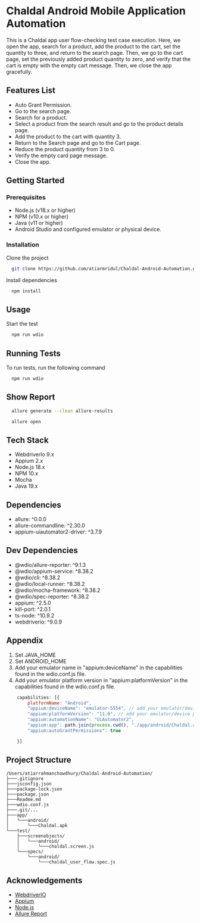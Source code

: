 # Chaldal Android Mobile Application Automation

This is a Chaldal app user flow-checking test case execution. Here, we open the app, search for a product, add the product to the cart, set the quantity to three, and return to the search page. Then, we go to the cart page, set the previously added product quantity to zero, and verify that the cart is empty with the empty cart message. Then, we close the app gracefully.

## Features List

- Auto Grant Permission.
- Go to the search page.
- Search for a product.
- Select a product from the search result and go to the product details page.
- Add the product to the cart with quantity 3.
- Return to the Search page and go to the Cart page.
- Reduce the product quantity from 3 to 0.
- Verify the empty card page message.
- Close the app.

## Getting Started

### Prerequisites

- Node.js (v18.x or higher)
- NPM (v10.x or higher)
- Java (v11 or higher)
- Android Studio and configured emulator or physical device.

### Installation

Clone the project

```bash
  git clone https://github.com/atiarmridul/Chaldal-Android-Automation.git
```

Install dependencies

```bash
  npm install
```

## Usage

Start the test

```bash
  npm run wdio
```

## Running Tests

To run tests, run the following command

```bash
  npm run wdio
```

## Show Report

```bash
  allure generate --clean allure-results
```

```bash
  allure open
```

## Tech Stack

- WebdriverIo 9.x
- Appium 2.x
- Node.js 18.x
- NPM 10.x
- Mocha
- Java 19.x

## Dependencies

- allure: ^0.0.0
- allure-commandline: ^2.30.0
- appium-uiautomator2-driver: ^3.7.9

## Dev Dependencies

- @wdio/allure-reporter: ^9.1.3
- @wdio/appium-service: ^8.38.2
- @wdio/cli: ^8.38.2
- @wdio/local-runner: ^8.38.2
- @wdio/mocha-framework: ^8.38.2
- @wdio/spec-reporter: ^8.38.2
- appium: ^2.5.0
- kill-port: ^2.0.1
- ts-node: ^10.9.2
- webdriverio: ^9.0.9

## Appendix

1. Set JAVA_HOME
2. Set ANDROID_HOME
3. Add your emulator name in "appium:deviceName" in the capabilities found in the wdio.conf.js file.
4. Add your emulator platform version in "appium:platformVersion" in the capabilities found in the wdio.conf.js file.

```javascript
    capabilities: [{
        platformName: "Android",
        "appium:deviceName": "emulator-5554", // add your emulator/device name here.
        "appium:platformVersion": "11.0", // add your emulator/device platform version here.
        "appium:automationName": "UiAutomator2",
        "appium:app": path.join(process.cwd(), "./app/android/Chaldal.apk"),
        "appium:autoGrantPermissions": true

    }]
```

## Project Structure

```
/Users/atiarrahmanchowdhury/Chaldal-Android-Automation/
├───.gitignore
├───jsconfig.json
├───package-lock.json
├───package.json
├───Readme.md
├───wdio.conf.js
├───.git/...
├───app/
│   └───android/
│       └───Chaldal.apk
└───test/
    ├───screenobjects/
    │   └───android/
    │       └───chaldal.screen.js
    └───specs/
        └───android/
            └───chaldal_user_flow.spec.js
```

## Acknowledgements

- [WebdriverIO](https://webdriver.io/)
- [Appium](https://appium.io/)
- [Node.js](https://nodejs.org/en)
- [Allure Report](https://docs.qameta.io/allure/)
